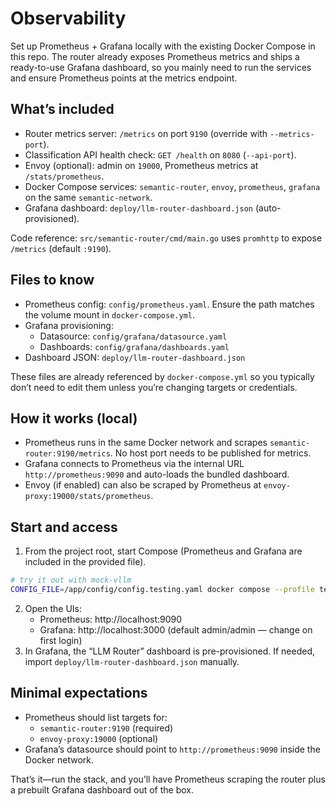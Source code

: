 # Observability

Set up Prometheus + Grafana locally with the existing Docker Compose in this repo. The router already exposes Prometheus metrics and ships a ready-to-use Grafana dashboard, so you mainly need to run the services and ensure Prometheus points at the metrics endpoint.

## What’s included

- Router metrics server: `/metrics` on port `9190` (override with `--metrics-port`).
- Classification API health check: `GET /health` on `8080` (`--api-port`).
- Envoy (optional): admin on `19000`, Prometheus metrics at `/stats/prometheus`.
- Docker Compose services: `semantic-router`, `envoy`, `prometheus`, `grafana` on the same `semantic-network`.
- Grafana dashboard: `deploy/llm-router-dashboard.json` (auto-provisioned).

Code reference: `src/semantic-router/cmd/main.go` uses `promhttp` to expose `/metrics` (default `:9190`).

## Files to know

- Prometheus config: `config/prometheus.yaml`. Ensure the path matches the volume mount in `docker-compose.yml`.
- Grafana provisioning:
  - Datasource: `config/grafana/datasource.yaml`
  - Dashboards: `config/grafana/dashboards.yaml`
- Dashboard JSON: `deploy/llm-router-dashboard.json`

These files are already referenced by `docker-compose.yml` so you typically don’t need to edit them unless you’re changing targets or credentials.

## How it works (local)

- Prometheus runs in the same Docker network and scrapes `semantic-router:9190/metrics`. No host port needs to be published for metrics.
- Grafana connects to Prometheus via the internal URL `http://prometheus:9090` and auto-loads the bundled dashboard.
- Envoy (if enabled) can also be scraped by Prometheus at `envoy-proxy:19000/stats/prometheus`.

## Start and access

1) From the project root, start Compose (Prometheus and Grafana are included in the provided file).

```bash
# try it out with mock-vllm
CONFIG_FILE=/app/config/config.testing.yaml docker compose --profile testing up --build
```

2) Open the UIs:
   - Prometheus: http://localhost:9090
   - Grafana: http://localhost:3000 (default admin/admin — change on first login)
3) In Grafana, the “LLM Router” dashboard is pre-provisioned. If needed, import `deploy/llm-router-dashboard.json` manually.

## Minimal expectations

- Prometheus should list targets for:
  - `semantic-router:9190` (required)
  - `envoy-proxy:19000` (optional)
- Grafana’s datasource should point to `http://prometheus:9090` inside the Docker network.

That’s it—run the stack, and you’ll have Prometheus scraping the router plus a prebuilt Grafana dashboard out of the box.
